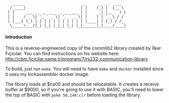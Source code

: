        _____                          _      _ _    ___
      / ____|                        | |    (_) |  |__ \
     | |     ___  _ __ ___  _ __ ___ | |     _| |__   ) |
     | |    / _ \| '_ ` _ \| '_ ` _ \| |    | | '_ \ / /
     | |___| (_) | | | | | | | | | | | |____| | |_) / /_
      \_____\___/|_| |_| |_|_| |_| |_|______|_|_.__/____|



#### Introduction

This is a reverse-engineered copy of the commlib2 library created by İlker Fıçıcılar. You can find instructions on his website here: http://cbm.ficicilar.name.tr/program/7/rs232-communication-library

To build, just run `make`. You will need to have `make` and `docker` installed since it uses my kickassembler docker image.

The library loads at $ca00 and should be relocatable. It creates a receive buffer at $9000, so if you're going to use it with BASIC, you'll need to lower the top of BASIC with `poke 56,144:clr` before loading the library.
